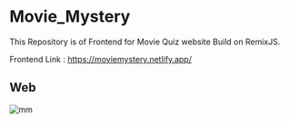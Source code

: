 # Movie_Mystery

This Repository is of Frontend for Movie Quiz website Build on RemixJS.

Frontend Link : https://moviemystery.netlify.app/

## Web

![mm](https://user-images.githubusercontent.com/112500211/222974911-9253975b-f413-4e99-afe5-a8f32f6bb365.jpg)
